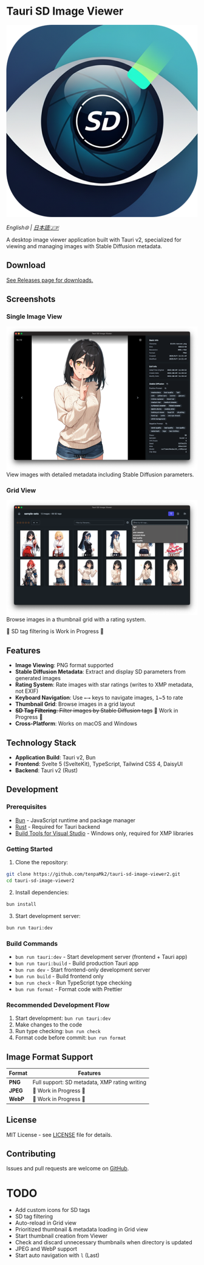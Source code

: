 # Tauri SD Image Viewer

![icon](./src-tauri/icons/icon.png)

_English🌐 | [日本語🇯🇵](README.ja.md)_

A desktop image viewer application built with Tauri v2, specialized for viewing and managing images with Stable Diffusion metadata.

## Download

[See Releases page for downloads.](https://github.com/tenpaMk2/tauri-sd-image-viewer2/releases)

## Screenshots

### Single Image View

![Single Image View](images/sample-single.png)
View images with detailed metadata including Stable Diffusion parameters.

### Grid View

![Grid View](images/sample-grid.png)
Browse images in a thumbnail grid with a rating system.

🚧 SD tag filtering is Work in Progress 🚧

## Features

- **Image Viewing**: PNG format supported
- **Stable Diffusion Metadata**: Extract and display SD parameters from generated images
- **Rating System**: Rate images with star ratings (writes to XMP metadata, not EXIF)
- **Keyboard Navigation**: Use <kbd>←</kbd><kbd>→</kbd> keys to navigate images, <kbd>1</kbd>~<kbd>5</kbd> to rate
- **Thumbnail Grid**: Browse images in a grid layout
- ~~**SD Tag Filtering**: Filter images by Stable Diffusion tags~~ 🚧 Work in Progress 🚧
- **Cross-Platform**: Works on macOS and Windows

## Technology Stack

- **Application Build**: Tauri v2, Bun
- **Frontend**: Svelte 5 (SvelteKit), TypeScript, Tailwind CSS 4, DaisyUI
- **Backend**: Tauri v2 (Rust)

## Development

### Prerequisites

- [Bun](https://bun.sh/) - JavaScript runtime and package manager
- [Rust](https://rustup.rs/) - Required for Tauri backend
- [Build Tools for Visual Studio](https://visualstudio.microsoft.com/downloads/?q=build+tools) - Windows only, required for XMP libraries

### Getting Started

1. Clone the repository:

```bash
git clone https://github.com/tenpaMk2/tauri-sd-image-viewer2.git
cd tauri-sd-image-viewer2
```

2. Install dependencies:

```bash
bun install
```

3. Start development server:

```bash
bun run tauri:dev
```

### Build Commands

- `bun run tauri:dev` - Start development server (frontend + Tauri app)
- `bun run tauri:build` - Build production Tauri app
- `bun run dev` - Start frontend-only development server
- `bun run build` - Build frontend only
- `bun run check` - Run TypeScript type checking
- `bun run format` - Format code with Prettier

### Recommended Development Flow

1. Start development: `bun run tauri:dev`
2. Make changes to the code
3. Run type checking: `bun run check`
4. Format code before commit: `bun run format`

## Image Format Support

| Format   | Features                                      |
| -------- | --------------------------------------------- |
| **PNG**  | Full support: SD metadata, XMP rating writing |
| **JPEG** | 🚧 Work in Progress 🚧                        |
| **WebP** | 🚧 Work in Progress 🚧                        |

## License

MIT License - see [LICENSE](LICENSE) file for details.

## Contributing

Issues and pull requests are welcome on [GitHub](https://github.com/tenpaMk2/tauri-sd-image-viewer2/issues).

# TODO

- Add custom icons for SD tags
- SD tag filtering
- Auto-reload in Grid view
- Prioritized thumbnail & metadata loading in Grid view
- Start thumbnail creation from Viewer
- Check and discard unnecessary thumbnails when directory is updated
- JPEG and WebP support
- Start auto navigation with `l` (Last)
